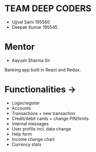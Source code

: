 # TEAM DEEP CODERS
 * Ujjval Saini 195560
 * Deepak Kumar 195545

# Mentor 
  * Aayush Sharma Sir


Banking app built in React and Redux.


# Functionalities ->

* Login/register
* Accounts
* Transactions + new transaction
* Credit/debit cards + change PIN/limits
* Internal messages
* User profile incl. data change
* Help form
* Income change chart
* Currency stats



